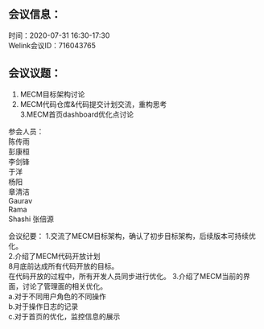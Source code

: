 会议信息：
------------

时间：2020-07-31 16:30-17:30  
Welink会议ID：716043765 


会议议题：
------------

1. MECM目标架构讨论  
2. MECM代码仓库&代码提交计划交流，重构思考  
3.MECM首页dashboard优化点讨论

参会人员：  
陈传雨  
彭康桓  
李剑锋  
于洋  
杨阳  
章清洁   
Gaurav    
Rama   
Shashi 
张倍源

会议纪要：
1.交流了MECM目标架构，确认了初步目标架构，后续版本可持续优化。  
2.介绍了MECM代码开放计划  
   8月底前达成所有代码开放的目标。  
   在代码开放的过程中，所有开发人员同步进行优化。 
3.介绍了MECM当前的界面，讨论了管理面的相关优化。  
   a.对于不同用户角色的不同操作  
   b.对于操作日志的记录  
   c.对于首页的优化，监控信息的展示  